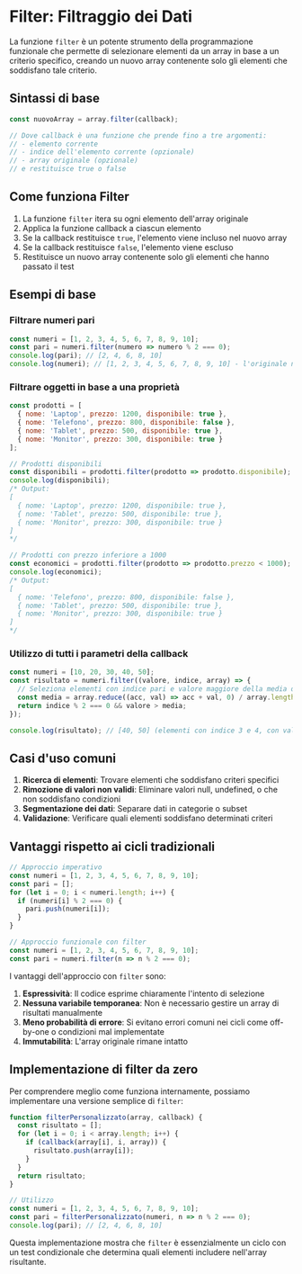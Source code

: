 # Filter: Filtraggio dei Dati

La funzione `filter` è un potente strumento della programmazione funzionale che permette di selezionare elementi da un array in base a un criterio specifico, creando un nuovo array contenente solo gli elementi che soddisfano tale criterio.

## Sintassi di base

```javascript
const nuovoArray = array.filter(callback);

// Dove callback è una funzione che prende fino a tre argomenti:
// - elemento corrente
// - indice dell'elemento corrente (opzionale)
// - array originale (opzionale)
// e restituisce true o false
```

## Come funziona Filter

1. La funzione `filter` itera su ogni elemento dell'array originale
2. Applica la funzione callback a ciascun elemento
3. Se la callback restituisce `true`, l'elemento viene incluso nel nuovo array
4. Se la callback restituisce `false`, l'elemento viene escluso
5. Restituisce un nuovo array contenente solo gli elementi che hanno passato il test

## Esempi di base

### Filtrare numeri pari

```javascript
const numeri = [1, 2, 3, 4, 5, 6, 7, 8, 9, 10];
const pari = numeri.filter(numero => numero % 2 === 0);
console.log(pari); // [2, 4, 6, 8, 10]
console.log(numeri); // [1, 2, 3, 4, 5, 6, 7, 8, 9, 10] - l'originale non cambia
```

### Filtrare oggetti in base a una proprietà

```javascript
const prodotti = [
  { nome: 'Laptop', prezzo: 1200, disponibile: true },
  { nome: 'Telefono', prezzo: 800, disponibile: false },
  { nome: 'Tablet', prezzo: 500, disponibile: true },
  { nome: 'Monitor', prezzo: 300, disponibile: true }
];

// Prodotti disponibili
const disponibili = prodotti.filter(prodotto => prodotto.disponibile);
console.log(disponibili);
/* Output:
[
  { nome: 'Laptop', prezzo: 1200, disponibile: true },
  { nome: 'Tablet', prezzo: 500, disponibile: true },
  { nome: 'Monitor', prezzo: 300, disponibile: true }
]
*/

// Prodotti con prezzo inferiore a 1000
const economici = prodotti.filter(prodotto => prodotto.prezzo < 1000);
console.log(economici);
/* Output:
[
  { nome: 'Telefono', prezzo: 800, disponibile: false },
  { nome: 'Tablet', prezzo: 500, disponibile: true },
  { nome: 'Monitor', prezzo: 300, disponibile: true }
]
*/
```

### Utilizzo di tutti i parametri della callback

```javascript
const numeri = [10, 20, 30, 40, 50];
const risultato = numeri.filter((valore, indice, array) => {
  // Seleziona elementi con indice pari e valore maggiore della media dell'array
  const media = array.reduce((acc, val) => acc + val, 0) / array.length;
  return indice % 2 === 0 && valore > media;
});

console.log(risultato); // [40, 50] (elementi con indice 3 e 4, con valori maggiori della media 30)
```

## Casi d'uso comuni

1. **Ricerca di elementi**: Trovare elementi che soddisfano criteri specifici
2. **Rimozione di valori non validi**: Eliminare valori null, undefined, o che non soddisfano condizioni
3. **Segmentazione dei dati**: Separare dati in categorie o subset
4. **Validazione**: Verificare quali elementi soddisfano determinati criteri

## Vantaggi rispetto ai cicli tradizionali

```javascript
// Approccio imperativo
const numeri = [1, 2, 3, 4, 5, 6, 7, 8, 9, 10];
const pari = [];
for (let i = 0; i < numeri.length; i++) {
  if (numeri[i] % 2 === 0) {
    pari.push(numeri[i]);
  }
}

// Approccio funzionale con filter
const numeri = [1, 2, 3, 4, 5, 6, 7, 8, 9, 10];
const pari = numeri.filter(n => n % 2 === 0);
```

I vantaggi dell'approccio con `filter` sono:

1. **Espressività**: Il codice esprime chiaramente l'intento di selezione
2. **Nessuna variabile temporanea**: Non è necessario gestire un array di risultati manualmente
3. **Meno probabilità di errore**: Si evitano errori comuni nei cicli come off-by-one o condizioni mal implementate
4. **Immutabilità**: L'array originale rimane intatto

## Implementazione di filter da zero

Per comprendere meglio come funziona internamente, possiamo implementare una versione semplice di `filter`:

```javascript
function filterPersonalizzato(array, callback) {
  const risultato = [];
  for (let i = 0; i < array.length; i++) {
    if (callback(array[i], i, array)) {
      risultato.push(array[i]);
    }
  }
  return risultato;
}

// Utilizzo
const numeri = [1, 2, 3, 4, 5, 6, 7, 8, 9, 10];
const pari = filterPersonalizzato(numeri, n => n % 2 === 0);
console.log(pari); // [2, 4, 6, 8, 10]
```

Questa implementazione mostra che `filter` è essenzialmente un ciclo con un test condizionale che determina quali elementi includere nell'array risultante.

